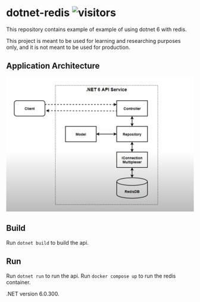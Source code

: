 # dotnet-redis ![visitors](https://visitor-badge.glitch.me/badge?page_id=odilov.redis)

This repository contains example of example of using dotnet 6 with redis.

This project is meant to be used for learning and researching purposes only, and it is not meant to be used for production.

## Application Architecture

![Application Architecture](application_structure.png?raw=true "Application Architecture")

## Build

Run `dotnet build` to build the api.

## Run

Run `dotnet run` to run the api.
Run `docker compose up` to run the redis container.

.NET version 6.0.300.
